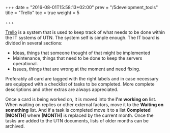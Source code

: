 +++
date = "2016-08-01T15:58:13+02:00"
prev = "/5development_tools"
title = "Trello"
toc = true
weight = 5

+++

[Trello](https://trello.com/) is a system that is used to keep track of what needs to be done within the IT systems of UTN. The system self is simple enough. The IT board is divided in several sections:

- Ideas, things that someone thought of that might be implemented
- Maintenance, things that need to be done to keep the servers operational.
- Issues, things that are wrong at the moment and need fixing.

Preferably all card are tagged with the right labels and in case necessary are
equipped with a checklist of tasks to be completed. More complete descriptions
and other extras are always appreciated.

Once a card is being worked on, it is moved into the **I'm working on** list.
When waiting on replies or other external factors, move it to the **Waiting on
something** list. And if a task is completed move it to a list **Completed
[MONTH]** where **[MONTH]** is replaced by the current month. Once the tasks are
added to the UTN documents, lists of older months can be archived.
